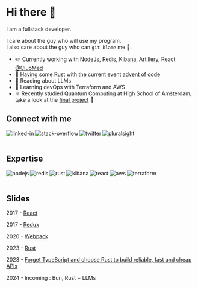 # Hi there 👋

I am a fullstack developer.

I care about the guy who will use my program.
<br>
I also care about the guy who can `git blame` me 👀.

- ✏️ Currently working with NodeJs, Redis, Kibana, Artillery, React [@ClubMed](https://github.com/ClubMediterranee)
- 🦀 Having some Rust with the current event [advent of code](https://adventofcode.com)
- 🔭 Reading about LLMs
- 🌱 Learning devOps with Terraform and AWS
- ⚛ Recently studied Quantum Computing at High School of Amsterdam, take a look at the [final project](https://jovian.ai/zacaria/quantumbb84tp) 🤯


## Connect with me

[<img align="left" alt="linked-in" src="https://img.shields.io/badge/linkedin-%230077B5.svg?&style=for-the-badge&logo=linkedin&logoColor=white" />](https://www.linkedin.com/in/zacariachtatar)
[<img align="left" alt="stack-overflow" src="https://img.shields.io/badge/stack%20overflow-FE7A16?logo=stack-overflow&logoColor=white&style=for-the-badge" />](https://stackoverflow.com/users/3283097/zacaria)
[<img align="left" alt="twitter" src="https://img.shields.io/badge/twitter-%231DA1F2.svg?&style=for-the-badge&logo=twitter&logoColor=white" />](https://twitter.com/ChtatarZacaria)
[<img align="left" alt="pluralsight" src="https://img.shields.io/badge/pluralsight-%23F15B2A.svg?&style=for-the-badge&logo=pluralsight&logoColor=white" />](https://app.pluralsight.com/profile/zacaria-chtatar)


<br>
<br>

## Expertise
<img align="left" alt="nodejs" src="https://img.shields.io/badge/node.js%20-%2343853D.svg?&style=for-the-badge&logo=node.js&logoColor=white" />
<img align="left" alt="redis" src="https://img.shields.io/badge/redis-%23DC382D?logo=redis&logoColor=white&style=for-the-badge" />
<img align="left" alt="rust" src="https://img.shields.io/badge/Rust-000000?style=for-the-badge&logo=rust&logoColor=white" />
<img align="left" alt="kibana" src="https://img.shields.io/badge/Kibana-005571?style=for-the-badge&logo=Kibana&logoColor=white" />
<img align="left" alt="react" src="https://img.shields.io/badge/react%20-%2320232a.svg?&style=for-the-badge&logo=react&logoColor=%2361DAFB" />
<img align="left" alt="aws" src="https://img.shields.io/badge/Amazon%20AWS-%23232F3E?logo=amazon-aws&logoColor=white&style=for-the-badge" />
<img align="left" alt="terraform" src="https://img.shields.io/badge/terraform-%237B42BC?logo=terraform&logoColor=white&style=for-the-badge" />

<br>
<br>

## Slides

2017 - [React](https://havesome-react.surge.sh/#/)

2017 - [Redux](https://havesome-redux.surge.sh/#/)

2020 - [Webpack](https://havesome-webpack.surge.sh/#/)

2023 - [Rust](https://havesome-rust.surge.sh/#/)

2023 - [Forget TypeScript and choose Rust to build reliable, fast and cheap APIs](https://havesome-rust-apidays.surge.sh/)

2024 - Incoming : Bun, Rust + LLMs
